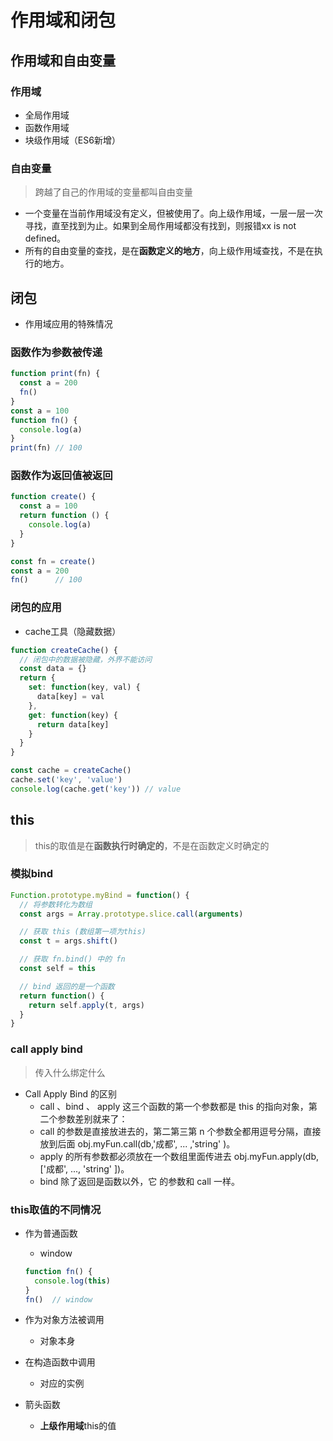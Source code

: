 # 作用域和闭包

## 作用域和自由变量

### 作用域

- 全局作用域
- 函数作用域
- 块级作用域（ES6新增）

### 自由变量

> 跨越了自己的作用域的变量都叫自由变量

- 一个变量在当前作用域没有定义，但被使用了。向上级作用域，一层一层一次寻找，直至找到为止。如果到全局作用域都没有找到，则报错xx is not defined。
- 所有的自由变量的查找，是在**函数定义的地方**，向上级作用域查找，不是在执行的地方。

## 闭包

- 作用域应用的特殊情况

### 函数作为参数被传递

```js
function print(fn) {
  const a = 200
  fn()
}
const a = 100
function fn() {
  console.log(a)
}
print(fn) // 100
```

### 函数作为返回值被返回

```js
function create() {
  const a = 100
  return function () {
    console.log(a)
  }
}

const fn = create()
const a = 200
fn()      // 100
```

### 闭包的应用

- cache工具（隐藏数据）

```js
function createCache() {
  // 闭包中的数据被隐藏，外界不能访问
  const data = {}
  return {
    set: function(key, val) {
      data[key] = val
    },
    get: function(key) {
      return data[key]
    }
  }
}

const cache = createCache()
cache.set('key', 'value')
console.log(cache.get('key')) // value
```

## this

> this的取值是在**函数执行时确定的**，不是在函数定义时确定的

### 模拟bind

```js
Function.prototype.myBind = function() {
  // 将参数转化为数组
  const args = Array.prototype.slice.call(arguments)

  // 获取 this (数组第一项为this)
  const t = args.shift()

  // 获取 fn.bind() 中的 fn
  const self = this

  // bind 返回的是一个函数
  return function() {
    return self.apply(t, args)
  }
}
```

### call apply bind

> 传入什么绑定什么

- Call Apply Bind 的区别
  - call 、bind 、 apply 这三个函数的第一个参数都是 this 的指向对象，第二个参数差别就来了：
  - call 的参数是直接放进去的，第二第三第 n 个参数全都用逗号分隔，直接放到后面 obj.myFun.call(db,'成都', ... ,'string' )。
  - apply 的所有参数都必须放在一个数组里面传进去 obj.myFun.apply(db,['成都', ..., 'string' ])。
  - bind 除了返回是函数以外，它 的参数和 call 一样。

### this取值的不同情况

- 作为普通函数
  - window

  ```js
  function fn() {
    console.log(this)
  }
  fn()  // window
  ```

- 作为对象方法被调用
  - 对象本身

- 在构造函数中调用
  - 对应的实例

- 箭头函数
  - **上级作用域**this的值
